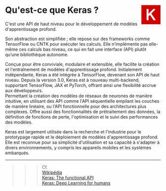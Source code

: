 # **Qu'est-ce que Keras ?** <a href="../"><img align="right" src="../../assets/Keras.svg" alt="l'API Keras" height="64px"></a>
C'est une API de haut niveau pour le développement de modèles d'apprentissage profond.

Son abstraction est simplifiée ; elle repose sur des frameworks comme TensorFlow ou CNTK pour exécuter les calculs. Elle n’implémente pas elle-même ces calculs bas niveau, ce qui en fait une interface (API) plutôt qu’une bibliothèque autonome.

Conçue pour être conviviale, modulaire et extensible, elle facilite la création et l'entraînement de modèles d'apprentissage profond. Initialement indépendante, Keras a été intégrée à TensorFlow, devenant son API de haut niveau. Depuis la version 3.0, Keras est à nouveau multi-backend, supportant TensorFlow, JAX et PyTorch, offrant ainsi une flexibilité accrue aux développeurs.  
Permettant la création des modèles de réseaux de neurones de manière intuitive, en utilisant des API comme l'API séquentielle empilant les couches de manière linéaire, ou l'API fonctionnelle pour des architectures plus complexes. 
Offre aussi des fonctionnalités de prétraitement des données, la définition de fonctions de perte, l'optimisation et le suivi des performances des modèles.

Keras est largement utilisée dans la recherche et l'industrie pour le prototypage rapide et le déploiement de modèles d'apprentissage profond. Elle est reconnue pour sa simplicité d'utilisation et sa capacité à s'adapter à divers environnements, y compris les appareils mobiles et les systèmes embarqués.

___
>>> Cf.  
[Wikipédia](https://en.wikipedia.org/wiki/Keras)  
[Keras: The functional API](https://keras.io/guides/functional_api/)  
[Keras: Deep Learning for humans](https://keras.io/)